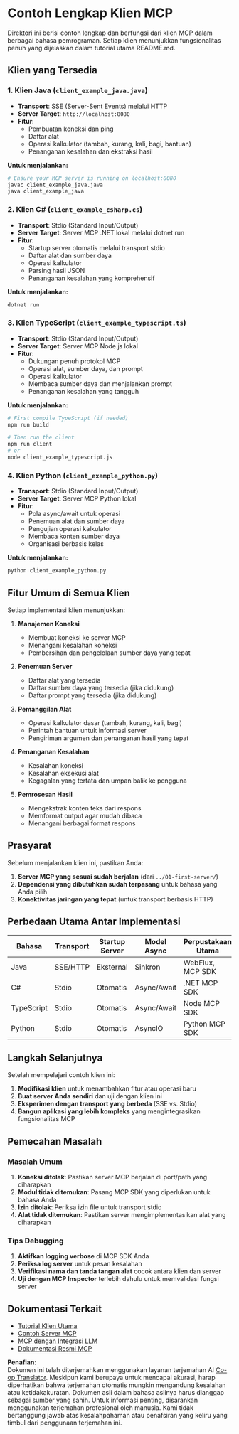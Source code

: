 <!--
CO_OP_TRANSLATOR_METADATA:
{
  "original_hash": "affcf199a44f60283a289dcb69dc144e",
  "translation_date": "2025-07-17T09:12:39+00:00",
  "source_file": "03-GettingStarted/02-client/complete_examples.md",
  "language_code": "id"
}
-->
# Contoh Lengkap Klien MCP

Direktori ini berisi contoh lengkap dan berfungsi dari klien MCP dalam berbagai bahasa pemrograman. Setiap klien menunjukkan fungsionalitas penuh yang dijelaskan dalam tutorial utama README.md.

## Klien yang Tersedia

### 1. Klien Java (`client_example_java.java`)
- **Transport**: SSE (Server-Sent Events) melalui HTTP
- **Server Target**: `http://localhost:8080`
- **Fitur**: 
  - Pembuatan koneksi dan ping
  - Daftar alat
  - Operasi kalkulator (tambah, kurang, kali, bagi, bantuan)
  - Penanganan kesalahan dan ekstraksi hasil

**Untuk menjalankan:**
```bash
# Ensure your MCP server is running on localhost:8080
javac client_example_java.java
java client_example_java
```

### 2. Klien C# (`client_example_csharp.cs`)
- **Transport**: Stdio (Standard Input/Output)
- **Server Target**: Server MCP .NET lokal melalui dotnet run
- **Fitur**:
  - Startup server otomatis melalui transport stdio
  - Daftar alat dan sumber daya
  - Operasi kalkulator
  - Parsing hasil JSON
  - Penanganan kesalahan yang komprehensif

**Untuk menjalankan:**
```bash
dotnet run
```

### 3. Klien TypeScript (`client_example_typescript.ts`)
- **Transport**: Stdio (Standard Input/Output)
- **Server Target**: Server MCP Node.js lokal
- **Fitur**:
  - Dukungan penuh protokol MCP
  - Operasi alat, sumber daya, dan prompt
  - Operasi kalkulator
  - Membaca sumber daya dan menjalankan prompt
  - Penanganan kesalahan yang tangguh

**Untuk menjalankan:**
```bash
# First compile TypeScript (if needed)
npm run build

# Then run the client
npm run client
# or
node client_example_typescript.js
```

### 4. Klien Python (`client_example_python.py`)
- **Transport**: Stdio (Standard Input/Output)  
- **Server Target**: Server MCP Python lokal
- **Fitur**:
  - Pola async/await untuk operasi
  - Penemuan alat dan sumber daya
  - Pengujian operasi kalkulator
  - Membaca konten sumber daya
  - Organisasi berbasis kelas

**Untuk menjalankan:**
```bash
python client_example_python.py
```

## Fitur Umum di Semua Klien

Setiap implementasi klien menunjukkan:

1. **Manajemen Koneksi**
   - Membuat koneksi ke server MCP
   - Menangani kesalahan koneksi
   - Pembersihan dan pengelolaan sumber daya yang tepat

2. **Penemuan Server**
   - Daftar alat yang tersedia
   - Daftar sumber daya yang tersedia (jika didukung)
   - Daftar prompt yang tersedia (jika didukung)

3. **Pemanggilan Alat**
   - Operasi kalkulator dasar (tambah, kurang, kali, bagi)
   - Perintah bantuan untuk informasi server
   - Pengiriman argumen dan penanganan hasil yang tepat

4. **Penanganan Kesalahan**
   - Kesalahan koneksi
   - Kesalahan eksekusi alat
   - Kegagalan yang tertata dan umpan balik ke pengguna

5. **Pemrosesan Hasil**
   - Mengekstrak konten teks dari respons
   - Memformat output agar mudah dibaca
   - Menangani berbagai format respons

## Prasyarat

Sebelum menjalankan klien ini, pastikan Anda:

1. **Server MCP yang sesuai sudah berjalan** (dari `../01-first-server/`)
2. **Dependensi yang dibutuhkan sudah terpasang** untuk bahasa yang Anda pilih
3. **Konektivitas jaringan yang tepat** (untuk transport berbasis HTTP)

## Perbedaan Utama Antar Implementasi

| Bahasa    | Transport | Startup Server | Model Async | Perpustakaan Utama |
|-----------|-----------|----------------|-------------|--------------------|
| Java      | SSE/HTTP  | Eksternal      | Sinkron     | WebFlux, MCP SDK   |
| C#        | Stdio     | Otomatis       | Async/Await | .NET MCP SDK       |
| TypeScript| Stdio     | Otomatis       | Async/Await | Node MCP SDK       |
| Python    | Stdio     | Otomatis       | AsyncIO     | Python MCP SDK     |

## Langkah Selanjutnya

Setelah mempelajari contoh klien ini:

1. **Modifikasi klien** untuk menambahkan fitur atau operasi baru
2. **Buat server Anda sendiri** dan uji dengan klien ini
3. **Eksperimen dengan transport yang berbeda** (SSE vs. Stdio)
4. **Bangun aplikasi yang lebih kompleks** yang mengintegrasikan fungsionalitas MCP

## Pemecahan Masalah

### Masalah Umum

1. **Koneksi ditolak**: Pastikan server MCP berjalan di port/path yang diharapkan
2. **Modul tidak ditemukan**: Pasang MCP SDK yang diperlukan untuk bahasa Anda
3. **Izin ditolak**: Periksa izin file untuk transport stdio
4. **Alat tidak ditemukan**: Pastikan server mengimplementasikan alat yang diharapkan

### Tips Debugging

1. **Aktifkan logging verbose** di MCP SDK Anda
2. **Periksa log server** untuk pesan kesalahan
3. **Verifikasi nama dan tanda tangan alat** cocok antara klien dan server
4. **Uji dengan MCP Inspector** terlebih dahulu untuk memvalidasi fungsi server

## Dokumentasi Terkait

- [Tutorial Klien Utama](./README.md)
- [Contoh Server MCP](../../../../03-GettingStarted/01-first-server)
- [MCP dengan Integrasi LLM](../../../../03-GettingStarted/03-llm-client)
- [Dokumentasi Resmi MCP](https://modelcontextprotocol.io/)

**Penafian**:  
Dokumen ini telah diterjemahkan menggunakan layanan terjemahan AI [Co-op Translator](https://github.com/Azure/co-op-translator). Meskipun kami berupaya untuk mencapai akurasi, harap diperhatikan bahwa terjemahan otomatis mungkin mengandung kesalahan atau ketidakakuratan. Dokumen asli dalam bahasa aslinya harus dianggap sebagai sumber yang sahih. Untuk informasi penting, disarankan menggunakan terjemahan profesional oleh manusia. Kami tidak bertanggung jawab atas kesalahpahaman atau penafsiran yang keliru yang timbul dari penggunaan terjemahan ini.